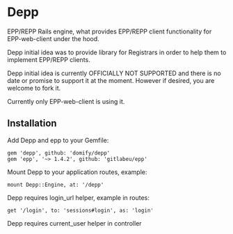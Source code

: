 Depp
====

EPP/REPP Rails engine, what provides EPP/REPP client functionality for EPP-web-client
under the hood.

Depp initial idea was to provide library for Registrars in order to help them
to implement EPP/REPP clients.

Depp initial idea is currently OFFICIALLY NOT SUPPORTED and there is no
date or promise to support it at the moment. However if desired, you are welcome to fork it.

Currently only EPP-web-client is using it.

Installation
------------

Add Depp and epp to your Gemfile:

    gem 'depp', github: 'domify/depp'
    gem 'epp', '~> 1.4.2', github: 'gitlabeu/epp'

Mount Depp to your application routes, example:

    mount Depp::Engine, at: '/depp'

Depp requires login_url helper, example in routes:

    get '/login', to: 'sessions#login', as: 'login'

Depp requires current_user helper in controller

